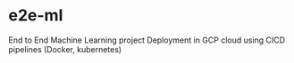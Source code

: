 # e2e-ml
End to End Machine Learning project Deployment in GCP cloud using CICD pipelines (Docker, kubernetes)
